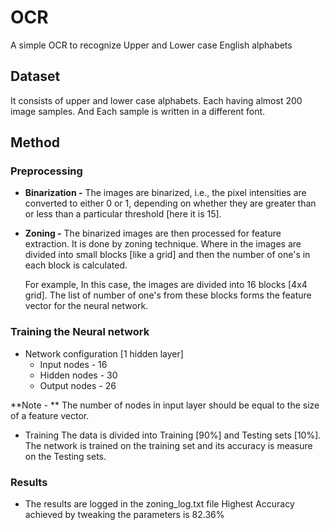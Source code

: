 # OCR
A simple OCR to recognize Upper and Lower case English alphabets

## Dataset
It consists of upper and lower case alphabets. Each having almost 200 image samples. And Each sample is written in a different font.

## Method

### Preprocessing 
- **Binarization -** The images are binarized, i.e., the pixel intensities are converted to either 0 or 1, 
  depending on whether they are greater than or less than a particular threshold [here it is 15].
- **Zoning -** The binarized images are then processed for feature extraction. It is done by zoning technique.
  Where in the images are divided into small blocks [like a grid] and then the number of one's in each block is calculated.
  
  For example, 
  In this case, the images are divided into 16 blocks [4x4 grid].
  The list of number of one's from these blocks forms the feature vector for the neural network.
  
### Training the Neural network
- Network configuration [1 hidden layer]
  - Input nodes - 16
  - Hidden nodes - 30
  - Output nodes - 26
  
**Note - ** The number of nodes in input layer should be equal to the size of a feature vector.

- Training
  The data is divided into Training [90%] and Testing sets [10%].
  The network is trained on the training set and its accuracy is measure on the Testing sets.
  
### Results
- The results are logged in the zoning_log.txt file
Highest Accuracy achieved by tweaking the parameters is 82.36%
